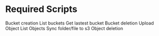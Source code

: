 # Required Scripts

Bucket creation
List buckets
Get lastest bucket
Bucket deletion
Upload Object
List Objects
Sync folder/file to s3
Object deletion